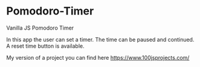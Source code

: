 # Pomodoro-Timer
Vanilla JS Pomodoro Timer

In this app the user can set a timer. The time can be paused and continued. A reset time button is available.

My version of a project you can find here https://www.100jsprojects.com/
